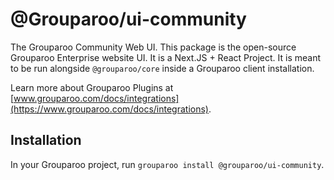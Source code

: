 # @Grouparoo/ui-community

The Grouparoo Community Web UI. This package is the open-source Grouparoo Enterprise website UI. It is a Next.JS + React Project. It is meant to be run alongside `@grouparoo/core` inside a Grouparoo client installation.

Learn more about Grouparoo Plugins at [www.grouparoo.com/docs/integrations](https://www.grouparoo.com/docs/integrations).

## Installation

In your Grouparoo project, run `grouparoo install @grouparoo/ui-community`.
